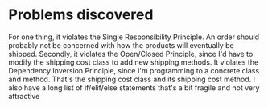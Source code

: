 # Problems discovered
 For one thing, it violates the Single Responsibility Principle. An order should probably not be concerned with how the products will eventually be shipped. Secondly, it violates the Open/Closed Principle, since I'd have to modify the shipping cost class to add new shipping methods. It violates the Dependency Inversion Principle, since I'm programming to a concrete class and method. That's the shipping cost class and its shipping cost method. I also have a long list of if/elif/else statements that's a bit fragile and not very attractive